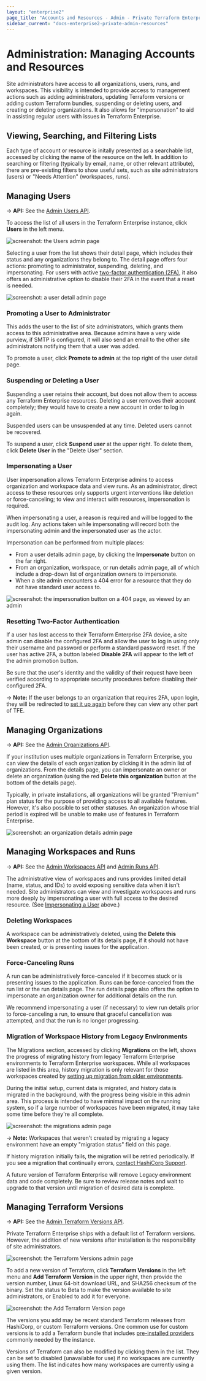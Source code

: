 ```yaml
---
layout: "enterprise2"
page_title: "Accounts and Resources - Admin - Private Terraform Enterprise"
sidebar_current: "docs-enterprise2-private-admin-resources"
---
```


# Administration: Managing Accounts and Resources

Site administrators have access to all organizations, users, runs, and workspaces. This visibility is intended to provide access to management actions such as adding administrators, updating Terraform versions or adding custom Terraform bundles, suspending or deleting users, and creating or deleting organizations. It also allows for "impersonation" to aid in assisting regular users with issues in Terraform Enterprise.

## Viewing, Searching, and Filtering Lists

Each type of account or resource is initally presented as a searchable list, accessed by clicking the name of the resource on the left. In addition to searching or filtering (typically by email, name, or other relevant attribute), there are pre-existing filters to show useful sets, such as site administrators (users) or "Needs Attention" (workspaces, runs).

## Managing Users

-> **API:** See the [Admin Users API](../../api/admin/users.html).

To access the list of all users in the Terraform Enterprise instance, click **Users** in the left menu.

![screenshot: the Users admin page](./images/admin-users.png)

Selecting a user from the list shows their detail page, which includes their status and any organizations they belong to. The detail page offers four actions: promoting to administrator, suspending, deleting, and impersonating. For users with active [two-factor authentication (2FA)](../users-teams-organizations/2fa.html), it also offers an administrative option to disable their 2FA in the event that a reset is needed.

![screenshot: a user detail admin page](./images/admin-user-details.png)

### Promoting a User to Administrator

This adds the user to the list of site administrators, which grants them access to this administrative area. Because admins have a very wide purview, if SMTP is configured, it will also send an email to the other site administrators notifying them that a user was added.

To promote a user, click **Promote to admin** at the top right of the user detail page.

### Suspending or Deleting a User

Suspending a user retains their account, but does not allow them to access any Terraform Enterprise resources. Deleting a user removes their account completely; they would have to create a new account in order to log in again.

Suspended users can be unsuspended at any time. Deleted users cannot be recovered.

To suspend a user, click **Suspend user** at the upper right. To delete them, click **Delete User** in the "Delete User" section.

### Impersonating a User

User impersonation allows Terraform Enterprise admins to access organization and workspace data and view runs. As an administrator, direct access to these resources only supports urgent interventions like deletion or force-canceling; to view and interact with resources, impersonation is required.

When impersonating a user, a reason is required and will be logged to the audit log. Any actions taken while impersonating will record both the impersonating admin and the impersonated user as the actor.

Impersonation can be performed from multiple places:

- From a user details admin page, by clicking the **Impersonate** button on the far right.
- From an organization, workspace, or run details admin page, all of which include a drop-down list of organization owners to impersonate.
- When a site admin encounters a 404 error for a resource that they do not have standard user access to.

![screenshot: the impersonation button on a 404 page, as viewed by an admin](./images/admin-404-impersonate.png)

### Resetting Two-Factor Authentication

If a user has lost access to their Terraform Enterprise 2FA device, a site admin can disable the configured 2FA and allow the user to log in using only their username and password or perform a standard password reset. If the user has active 2FA, a button labeled **Disable 2FA** will appear to the left of the admin promotion button.

Be sure that the user's identity and the validity of their request have been verified according to appropriate security procedures before disabling their configured 2FA.

-> **Note:** If the user belongs to an organization that requires 2FA, upon login, they will be redirected to [set it up again](../users-teams-organizations/2fa.html) before they can view any other part of TFE.

## Managing Organizations

-> **API:** See the [Admin Organizations API](../../api/admin/organizations.html).

If your institution uses multiple organizations in Terraform Enterprise, you can view the details of each organization by clicking it in the admin list of organizations. From the details page, you can impersonate an owner or delete an organization (using the red **Delete this organization** button at the bottom of the details page).

Typically, in private installations, all organizations will be granted "Premium" plan status for the purpose of providing access to all available features. However, it's also possible to set other statuses. An organization whose trial period is expired will be unable to make use of features in Terraform Enterprise.

![screenshot: an organization details admin page](./images/admin-organization-details.png)

## Managing Workspaces and Runs

-> **API:** See the [Admin Workspaces API](../../api/admin/workspaces.html) and [Admin Runs API](../../api/admin/runs.html).

The administrative view of workspaces and runs provides limited detail (name, status, and IDs) to avoid exposing sensitive data when it isn't needed. Site administrators can view and investigate workspaces and runs more deeply by impersonating a user with full access to the desired resource. (See [Impersonating a User](#impersonating-a-user) above.)

### Deleting Workspaces

A workspace can be administratively deleted, using the **Delete this Workspace** button at the bottom of its details page, if it should not have been created, or is presenting issues for the application.

### Force-Canceling Runs

A run can be administratively force-canceled if it becomes stuck or is presenting issues to the application. Runs can be force-canceled from the run list or the run details page. The run details page also offers the option to impersonate an organization owner for additional details on the run.

We recommend impersonating a user (if necessary) to view run details prior to force-canceling a run, to ensure that graceful cancellation was attempted, and that the run is no longer progressing.

### Migration of Workspace History from Legacy Environments

The Migrations section, accessed by clicking **Migrations** on the left, shows the progress of migrating history from legacy Terraform Enterprise environments to Terraform Enterprise workspaces. While all workspaces are listed in this area, history migration is only relevant for those workspaces created by [setting up migration from older environments](../../upgrade/index.html).

During the initial setup, current data is migrated, and history data is migrated in the background, with the progress being visible in this admin area. This process is intended to have minimal impact on the running system, so if a large number of workspaces have been migrated, it may take some time before they're all complete.

![screenshot: the migrations admin page](./images/admin-migrations.png)

-> **Note:** Workspaces that weren't created by migrating a legacy environment have an empty "migration status" field on this page.

If history migration initially fails, the migration will be retried periodically. If you see a migration that continually errors, [contact HashiCorp Support](../faq.html#support-for-private-terraform-enterprise).

A future version of Terraform Enterprise will remove Legacy environment data and code completely. Be sure to review release notes and wait to upgrade to that version until migration of desired data is complete.

## Managing Terraform Versions

-> **API:** See the [Admin Terraform Versions API](../../api/admin/terraform-versions.html).

Private Terraform Enterprise ships with a default list of Terraform versions. However, the addition of new versions after installation is the responsibility of site administrators.

![screenshot: the Terraform Versions admin page](./images/admin-versions.png)

To add a new version of Terraform, click **Terraform Versions** in the left menu and **Add Terraform Version** in the upper right, then provide the version number, Linux 64-bit download URL, and SHA256 checksum of the binary. Set the status to Beta to make the version available to site administrators, or Enabled to add it for everyone.

![screenshot: the Add Terraform Version page](./images/admin-version-add.png)

The versions you add may be recent standard Terraform releases from HashiCorp, or custom Terraform versions. One common use for custom versions is to add a Terraform bundle that includes [pre-installed providers](../../run/index.html#custom-and-community-providers) commonly needed by the instance.

Versions of Terraform can also be modified by clicking them in the list. They can be set to disabled (unavailable for use) if no workspaces are currently using them. The list indicates how many workspaces are currently using a given version.
